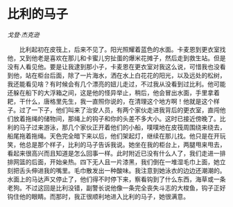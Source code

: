 # 比利的马子

*戈登·杰克逊*

　　比利起初在皮筏上，后来不见了。阳光照耀着蓝色的水面。卡麦恩到更衣室找他，又到他老是喜欢在那儿和卡蜜儿穷扯蛋的爆米花摊子，然后走到救生站。但是没有人看见他。要是让我逮到那小子，卡麦恩在更衣室对我这么说，可惜我也没看到他，站在柜台后面，除了一片海水，洒在水上白花花的阳光，以及远处的松树，我还能看见啥？有时候会有几个漂亮的妞儿走过，不过我从没看到过比利。他可能还躲在船下的大浮箱之间，这是他的怪异举止，稍后，他会冒出水面，手里拿着耙，干什么，唐格里先生，我一直照你说的，在清理这个地方啊！他就是这个样子。过了一下子，他们叫来了治安人员，有两个家伙走进我背后的更衣室，直闯他们放着拖绳的储物间，那绳上的钩子和你的头差不多大小。这时已接近傍晚了。比利的马子过来游泳，那几个家伙正开着他们的小船，噗噗地在皮筏周围绕来绕去，船尾拖着拖绳。天色完全暗下来以后，他们架起灯，继续在那儿找。他只是在开玩笑，他总是那个样子，比利的马子告诉我说。她坐在我的柜台上，两腿甩来甩去，看起来很高兴而且知道是怎么回事一样。此时附近已没有什么人了，我们走进一排排网篮的后面，开始亲热。四下无人且一片漆黑，我们倒在一堆湿毛巾上面，她立刻把舌头伸进我的嘴里。毛巾散发出一种酸味。我注意到她泳衣的边边还潮潮的。水面上的马达声又停止了，他们得不时停下来，察看钩到了什么东西，海草或一条老狗。不过这回是比利没错，副警长说他像一条完全丧失斗志的大梭鱼，钩子正好钩住他的眼睛。而那时，我正很顺利地进入比利的马子，她很满意。